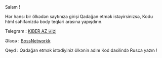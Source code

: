 Salam ! 

Hər hansı bir ölkədən saytınıza girişi
Qadağan etmək istəyirsinizsə,
Kodu html səhifənizdə body teqləri arasına yapışdırın.

Telegram : [KIBER AZ 🇦🇿](t.me/kiberazz)

Əlaqə : [BossNetworkk](t.me/bossnetworkk)


Qeyd : Qadağan etmək istədiyiniz ölkənin adını
Kod daxilində Rusca yazın !
